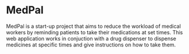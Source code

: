 # MedPal

MedPal is a start-up project that aims to reduce the workload of medical workers by reminding patients to take their medications at set times. This web application works in conjuction with a drug dispenser to dispense medicines at specific times and give instructions on how to take them.
